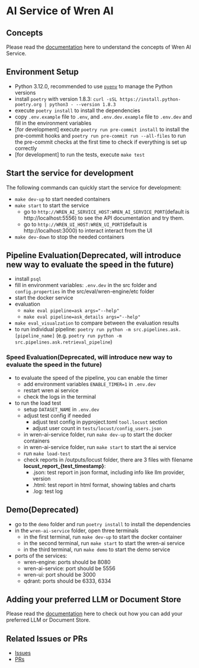 # AI Service of Wren AI

## Concepts

Please read the [documentation](https://docs.getwren.ai/concept/wren_ai_service) here to understand the concepts of Wren AI Service.

## Environment Setup

- Python 3.12.0, recommended to use [`pyenv`](https://github.com/pyenv/pyenv?tab=readme-ov-file#installation) to manage the Python versions
- install `poetry` with version 1.8.3: `curl -sSL https://install.python-poetry.org | python3 - --version 1.8.3`
- execute `poetry install` to install the dependencies
- copy `.env.example` file to `.env`, and `.env.dev.example` file to `.env.dev` and fill in the environment variables
- [for development] execute `poetry run pre-commit install` to install the pre-commit hooks and `poetry run pre-commit run --all-files` to run the pre-commit checks at the first time to check if everything is set up correctly
- [for development] to run the tests, execute `make test`

## Start the service for development

The following commands can quickly start the service for development:

- `make dev-up` to start needed containers
- `make start` to start the service 
    - go to `http://WREN_AI_SERVICE_HOST:WREN_AI_SERVICE_PORT`(default is http://localhost:5556) to see the API 
    documentation and try them.
    - go to `http://WREN_UI_HOST:WREN_UI_PORT`(default is http://localhost:3000) to interact interact from the UI
- `make dev-down` to stop the needed containers

## Pipeline Evaluation(Deprecated, will introduce new way to evaluate the speed in the future)

- install `psql`
- fill in environment variables: `.env.dev` in the src folder and `config.properties` in the src/eval/wren-engine/etc folder
- start the docker service
- evaluation
  - `make eval pipeline=ask args="--help"`
  - `make eval pipeline=ask_details args="--help"`
- `make eval_visualzation` to compare between the evaluation results
- to run individual pipeline: `poetry run python -m src.pipelines.ask.[pipeline_name]` (e.g. `poetry run python -m src.pipelines.ask.retrieval_pipeline`)

### Speed Evaluation(Deprecated, will introduce new way to evaluate the speed in the future)

- to evaluate the speed of the pipeline, you can enable the timer
  - add environment variables `ENABLE_TIMER=1` in `.env.dev`
  - restart wren ai service
  - check the logs in the terminal
- to run the load test
  - setup `DATASET_NAME` in `.env.dev`
  - adjust test config if needed
    - adjust test config in pyproject.toml `tool.locust` section
    - adjust user count in `tests/locust/config_users.json`
  - in wren-ai-service folder, run `make dev-up` to start the docker containers
  - in wren-ai-service folder, run `make start` to start the ai service
  - run `make load-test`
  - check reports in /outputs/locust folder, there are 3 files with filename **locust_report_{test_timestamp}**:
    - .json: test report in json format, including info like llm provider, version
    - .html: test report in html format, showing tables and charts
    - .log: test log

## Demo(Deprecated)

- go to the `demo` folder and run `poetry install` to install the dependencies
- in the `wren-ai-service` folder, open three terminals
  - in the first terminal, run `make dev-up` to start the docker container
  - in the second terminal, run `make start` to start the wren-ai service
  - in the third terminal, run `make demo` to start the demo service
- ports of the services:
  - wren-engine: ports should be 8080
  - wren-ai-service: port should be 5556
  - wren-ui: port should be 3000
  - qdrant: ports should be 6333, 6334

## Adding your preferred LLM or Document Store

Please read the [documentation](https://docs.getwren.ai/installation/custom_llm) here to check out how you can add your preferred LLM or Document Store.

## Related Issues or PRs

- [Issues](https://github.com/Canner/WrenAI/issues?q=is%3Aopen+is%3Aissue+label%3Amodule%2Fai-service)
- [PRs](https://github.com/Canner/WrenAI/pulls?q=is%3Aopen+is%3Apr+label%3Amodule%2Fai-service)

